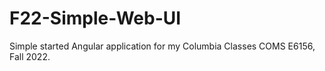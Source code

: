 # F22-Simple-Web-UI
Simple started Angular application for my Columbia Classes COMS E6156, Fall 2022.
